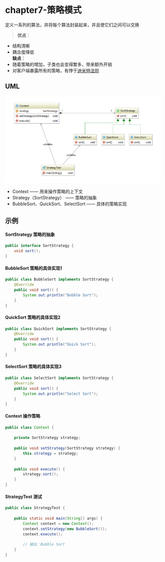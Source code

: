 # chapter7-策略模式

定义一系列的算法，并将每个算法封装起来，并且使它们之间可以交换

> **优点**：  
* 结构清晰
* 耦合度降低  
**缺点**：  
* 随着策略的增加，子类也会变得繁多，带来额外开销
* 对客户端暴露所有的策略，有悖于[迪米特法则](https://github.com/onlylemi/notes/blob/master/%E3%80%8AAndroid%E6%BA%90%E7%A0%81%E8%AE%BE%E8%AE%A1%E6%A8%A1%E5%BC%8F%E8%A7%A3%E6%9E%90%E4%B8%8E%E5%AE%9E%E6%88%98%E3%80%8B/chapter1-%E9%9D%A2%E5%90%91%E5%AF%B9%E8%B1%A1%E5%85%AD%E5%A4%A7%E5%8E%9F%E5%88%99.md#迪米特原则lod)

## UML

![](https://raw.githubusercontent.com/onlylemi/img/master/strategy_uml1.png)

* Context —— 用来操作策略的上下文
* Strategy（SortStrategy） —— 策略的抽象
* BubbleSort、QuickSort、SelectSort —— 具体的策略实现

## 示例

#### SortStrategy 策略的抽象

```java
public interface SortStrategy {
    void sort();
}
```

#### BubbleSort 策略的具体实现1

```java
public class BubbleSort implements SortStrategy {
    @Override
    public void sort() {
        System.out.println("Bubble Sort");
    }
}
```

#### QuickSort 策略的具体实现2

```java
public class QuickSort implements SortStrategy {
    @Override
    public void sort() {
        System.out.println("Quick Sort");
    }
}
```

#### SelectSort 策略的具体实现3

```java
public class SelectSort implements SortStrategy {
    @Override
    public void sort() {
        System.out.println("Select Sort");
    }
}
```

#### Context 操作策略

```java
public class Context {

    private SortStrategy strategy;

    public void setStrategy(SortStrategy strategy) {
        this.strategy = strategy;
    }

    public void execute() {
        strategy.sort();
    }
}
```

#### StrategyTest 测试

```java
public class StrategyTest {

    public static void main(String[] args) {
        Context context = new Context();
        context.setStrategy(new BubbleSort());
        context.execute();

        // 输出：Bubble Sort
    }
}
```

